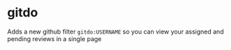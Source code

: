 # gitdo

Adds a new github filter `gitdo:USERNAME` so you can view your assigned and pending reviews in a single page
